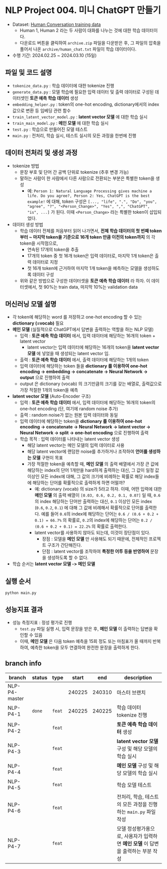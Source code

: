 # NLP Project 004. 미니 ChatGPT 만들기
* Dataset: [Human Conversation training data](https://www.kaggle.com/datasets/projjal1/human-conversation-training-data)
  * Human 1, Human 2 라는 두 사람이 대화를 나누는 것에 대한 학습 데이터이다.
  * 다운로드 버튼을 클릭하여 ```archive.zip``` 파일을 다운받은 후, 그 파일의 압축을 풀어서 나온 ```archive/human_chat.txt``` 파일이 학습 데이터이다.
* 수행 기간: 2024.02.25 ~ 2024.03.10 (15일)

## 파일 및 코드 설명
* ```tokenize_data.py``` : 학습 데이터에 대한 tokenize 진행
* ```generate_data.py``` : 모델 학습에 필요한 입력 데이터 및 출력 데이터로 구성된 데이터셋인 **토큰 예측 학습 데이터** 생성
* ```embedding_helper.py``` : token의 one-hot encoding, dictionary에서의 index 값으로 변환 등 임베딩 관련 함수
* ```train_latent_vector_model.py``` : **latent vector 모델** 에 대한 학습 실시
* ```train_main_model.py``` : **메인 모델** 에 대한 학습 실시
* ```test.py``` : 학습으로 만들어진 모델 테스트
* ```main.py``` : 전처리, 학습 실시, 테스트 실시의 모든 과정을 한번에 진행

## 데이터 전처리 및 생성 과정
* tokenize 방법
  * 문장 부호 및 단어 간 공백 단위로 tokenize (추후 변경 가능)
  * 말하는 사람이 한 사람에서 다른 사람으로 전환되는 부분은 특별한 token을 생성
    * 예: ```Person 1: Natural Language Processing gives machine a life. Do you agree?, Person 2: Yes, ChatGPT is the best example!``` 에 대해, token 구성은 ```[..., "life", ".", "Do", "you", "agree", "?", "<Person_Change>", "Yes", ",", "ChatGPT", "is", ...]``` 가 된다. 이때 ```<Person_Change>``` 라는 특별한 token이 삽입되었다.
* 데이터 생성 방법
  * 학습 데이터 전체를 처음부터 읽어 나가면서, **전체 학습 데이터의 첫 번째 token부터 ~ 마지막 token을 기준으로 16개 token 만큼 이전의 token까지** 의 각 token을 시작점으로,
    * 연속된 17개의 token을 추출
    * 17개의 token 중 첫 16개 token은 입력 데이터로, 마지막 1개 token은 출력 데이터로 지정
    * 첫 16개 token에 근거하여 마지막 1개 token을 예측하는 모델을 생성하도록 데이터 구성
  * 위와 같은 방법으로 구성한 데이터셋을 **토큰 예측 학습 데이터** 라 하자. 이 데이터셋에서, 첫 90%는 train data, 마지막 10%는 validation data

## 머신러닝 모델 설명
* 각 token에 해당하는 word 를 저장하고 one-hot encoding 할 수 있는 **dictionary (=vocab)** 필요
* **메인 모델** (실질적으로 ChatGPT에서 답변을 출력하는 역할을 하는 NLP 모델)
  * 입력 : **토큰 예측 학습 데이터** 에서, 입력 데이터에 해당하는 16개의 token + latent vector
    * latent vector는 입력 데이터에 해당하는 16개의 token을 **latent vector 모델** 에 넣었을 때 생성되는 latent vector 임.
  * 출력 : **토큰 예측 학습 데이터** 에서, 출력 데이터에 해당하는 1개의 token
  * 입력 데이터에 해당하는 token 들을 **dictionary 를 이용하여 one-hot encoding -> embedding -> concatenate -> Neural Network -> output** 으로 진행하여 출력
  * output 은 dictionary (vocab) 의 크기만큼의 크기를 갖는 배열로, 출력값으로 가장 적절한 1개의 token을 예측
* **latent vector 모델** (Auto-Encoder 구조)
  * 입력 : **토큰 예측 학습 데이터** 에서, 입력 데이터에 해당하는 16개의 token의 one-hot encoding (단, 여기에 random noise 추가)
  * 출력 : random noise가 없는 원본 입력 데이터와 동일
  * 입력 데이터에 해당하는 token을 **dictionary 를 이용하여 one-hot encoding -> concatenate -> Neural Network -> latent vector -> Neural Network -> split -> one-hot encoding** 으로 진행하여 출력
  * 학습 목적 : 입력 데이터를 나타내는 latent vector 생성
    * 해당 latent vector는 메인 모델의 입력 데이터로 사용
    * 해당 latent vector에 랜덤한 noise를 추가하거나 조작하여 **언어를 생성하는 모델** 구현이 목표
    * 가장 적절한 token을 예측할 때, **메인 모델** 의 출력 배열에서 가장 큰 값에 해당하는 index의 단어 1개만을 hard하게 출력하는 대신, 그 값이 일정 값 이상인 모든 index에 대해, 그 값의 크기에 비례하는 확률로 해당 index들에 해당하는 단어를 확률적으로 출력하게 하면 어떨까?
      * 예: dictionary (vocab) 의 size가 5라고 하자. 이때, 어떤 입력에 대한 **메인 모델** 의 출력 배열이 ```[0.03, 0.6, 0.2, 0.1, 0.07]``` 일 때, ```0.6```의 index 해당하는 단어만 출력하는 대신, ```0.1``` 이상인 모든 index (```0.6```, ```0.2```, ```0.1```) 에 대해 그 값에 비례해서 확률적으로 단어를 출력한다. 예를 들어 ```0.6```의 index에 해당하는 단어는 ```0.6 / (0.6 + 0.2 + 0.1) = 66.7%``` 의 확률로, ```0.2```의 index에 해당하는 단어는 ```0.2 / (0.6 + 0.2 + 0.1) = 22.2%``` 의 확률로 출력한다.
      * latent vector를 사용하지 않아도 되는데, 이것이 장단점이 있다.
        * 장점 : 모델을 **메인 모델** 만 사용해도 되기 때문에, 전체적인 프로젝트 구조가 간단해진다.
        * 단점 : latent vector를 조작하여 **특정한 어투 등을 반영하여** 문장을 생성하도록 할 수 없다.
* 학습 순서는 **latent vector 모델 -> 메인 모델**

## 실행 순서
```
python main.py
```

## 성능지표 결과
* 성능 측정지표 : 정성 평가로 진행
  * ```test.py``` 파일 실행 시, 입력 문장을 받은 후, **메인 모델** 이 출력하는 답변을 확인할 수 있음
  * 이때, **메인 모델** 은 다음 token 예측을 15회 정도 또는 마침표가 올 때까지 반복하여, 예측한 token을 모두 연결하여 완전한 문장을 출력하게 한다.

## branch info
|branch|status|type|start|end|description|
|---|---|---|---|---|---|
|NLP-P4-master|||240225|240310|마스터 브랜치|
|NLP-P4-1|```done```|```feat```|240225|240225|학습 데이터 tokenize 진행|
|NLP-P4-2||```feat```|||**토큰 예측 학습 데이터** 생성|
|NLP-P4-3||```feat```|||**latent vector 모델** 구성 및 해당 모델의 학습 실시|
|NLP-P4-4||```feat```|||**메인 모델** 구성 및 해당 모델의 학습 실시|
|NLP-P4-5||```feat```|||학습 모델 테스트|
|NLP-P4-6||```feat```|||전처리, 학습, 테스트의 모든 과정을 진행하는 ```main.py``` 파일 작성|
|NLP-P4-7||```feat```|||모델 정성평가용으로, 사용자가 입력하면 **메인 모델** 이 답변을 출력하는 부분 작성|